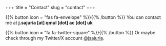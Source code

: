 +++
title = "Contact"
slug = "contact"
+++

{{% button icon = "fas fa-envelope" %}}{{% /button %}} You can contact me at **j.sajuria \[at\] qmul \[dot\] ac \[dot\] uk**

{{% button icon = "fa fa-twitter-square" %}}{{% /button %}} Or maybe check through my Twitter/X account [@jsajuria](https://twitter.com/jsajuria).